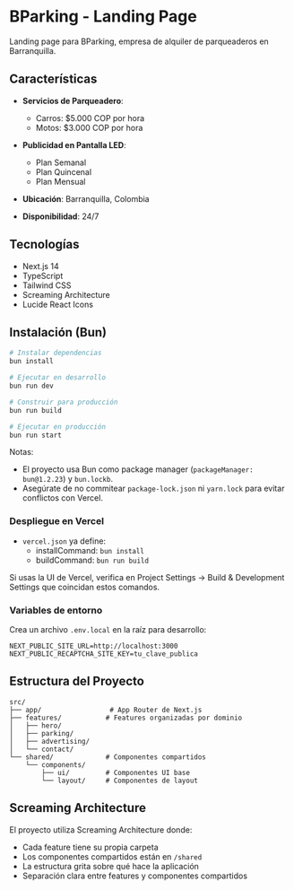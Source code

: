 # BParking - Landing Page

Landing page para BParking, empresa de alquiler de parqueaderos en Barranquilla.

## Características

- **Servicios de Parqueadero**: 
  - Carros: $5.000 COP por hora
  - Motos: $3.000 COP por hora
  
- **Publicidad en Pantalla LED**:
  - Plan Semanal
  - Plan Quincenal  
  - Plan Mensual

- **Ubicación**: Barranquilla, Colombia
- **Disponibilidad**: 24/7

## Tecnologías

- Next.js 14
- TypeScript
- Tailwind CSS
- Screaming Architecture
- Lucide React Icons

## Instalación (Bun)

```bash
# Instalar dependencias
bun install

# Ejecutar en desarrollo
bun run dev

# Construir para producción
bun run build

# Ejecutar en producción
bun run start
```

Notas:
- El proyecto usa Bun como package manager (`packageManager: bun@1.2.23`) y `bun.lockb`.
- Asegúrate de no commitear `package-lock.json` ni `yarn.lock` para evitar conflictos con Vercel.

### Despliegue en Vercel

- `vercel.json` ya define:
  - installCommand: `bun install`
  - buildCommand: `bun run build`
  
Si usas la UI de Vercel, verifica en Project Settings → Build & Development Settings que coincidan estos comandos.

### Variables de entorno

Crea un archivo `.env.local` en la raíz para desarrollo:

```
NEXT_PUBLIC_SITE_URL=http://localhost:3000
NEXT_PUBLIC_RECAPTCHA_SITE_KEY=tu_clave_publica
```

## Estructura del Proyecto

```
src/
├── app/                 # App Router de Next.js
├── features/           # Features organizadas por dominio
│   ├── hero/
│   ├── parking/
│   ├── advertising/
│   └── contact/
└── shared/             # Componentes compartidos
    └── components/
        ├── ui/         # Componentes UI base
        └── layout/     # Componentes de layout
```

## Screaming Architecture

El proyecto utiliza Screaming Architecture donde:
- Cada feature tiene su propia carpeta
- Los componentes compartidos están en `/shared`
- La estructura grita sobre qué hace la aplicación
- Separación clara entre features y componentes compartidos